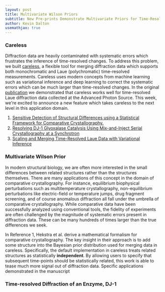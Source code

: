 ```yaml
---
layout: post
title: Multivariate Wilson Priors
subtitle: New Pre-prints Demonstrate Multivariate Priors for Time-Resolved Crystallography
author: Kevin Dalton
usemathjax: true
---
```


### Careless
Diffraction data are heavily contaminated with systematic errors which frustrates the inference of time-resolved changes. To address this problem, we built [careless](https://github.com/rs-station/careless), a flexible tool for merging diffraction data which supports both monochromatic and Laue (polychromatic) time-resolved measurements. Careless uses modern concepts from machine learning such as variational inference and deep learning to correct the systematic errors which can be much larger than time-resolved changes. In the original [publication](https://doi.org/10.1038/s41467-022-35280-8) we demonstrated that careless works well for time-resolved Laue diffraction data collected at the Advanced Photon Source. This week, we're excited to announce a new feature which takes careless to the next level in this application domain. 

 1) [Sensitive Detection of Structural Differences using a Statistical Framework for Comparative Crystallography.](https://doi.org/10.1101/2024.07.22.604476)
 2) [Resolving DJ-1 Glyoxalase Catalysis Using Mix-and-Inject Serial Crystallography at a Synchrotron](https://doi.org/10.1101/2024.07.19.604369)
 3) [Scaling and Merging Time-Resolved Laue Data with Variational Inference](https://doi.org/???????/?????????????????)

### Multivariate Wilson Prior
In modern structural biology, we are often more interested in the small differences between related structures rather than the structures themselves. There are many applications of this concept in the domain of comparative crystallography. For instance, equilibrium biophysical perturbations such as multitemperature crystallography, non-equilibrium perturbations like electric-field or temperature jumps, drug fragment screening, and of course anomalous diffraction all fall under the umbrella of comparative crystallography. While comparative data have been successfully analyzed using conventional tools, the fidelity of experiments are often challenged by the magnitude of systematic errors present in diffraction data. These can be many hundreds of times larger than the true differences we seek. 

In Reference 1, Hekstra et al. derive a mathematical formalism for comparative crystallography. The key insight in their approach is to add some structure into the Bayesian prior distribution used for merging data in careless. Specifically, the default implementation in careless treats related structures as statistically __independent__. By allowing users to specify that subsequent time-points should be statistically related, this work is able to tease much more signal out of diffraction data. Specific applications demonstrated in the manuscript

### Time-resolved Diffraction of an Enzyme, DJ-1
